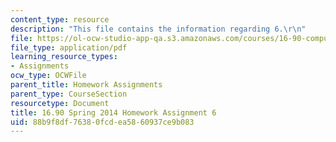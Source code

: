 ```yaml
---
content_type: resource
description: "This file contains the information regarding 6.\r\n"
file: https://ol-ocw-studio-app-qa.s3.amazonaws.com/courses/16-90-computational-methods-in-aerospace-engineering-spring-2014/88b9f8df76380fcdea5860937ce9b083_MIT16_90S14_pset6.pdf
file_type: application/pdf
learning_resource_types:
- Assignments
ocw_type: OCWFile
parent_title: Homework Assignments
parent_type: CourseSection
resourcetype: Document
title: 16.90 Spring 2014 Homework Assignment 6
uid: 88b9f8df-7638-0fcd-ea58-60937ce9b083
---
```

